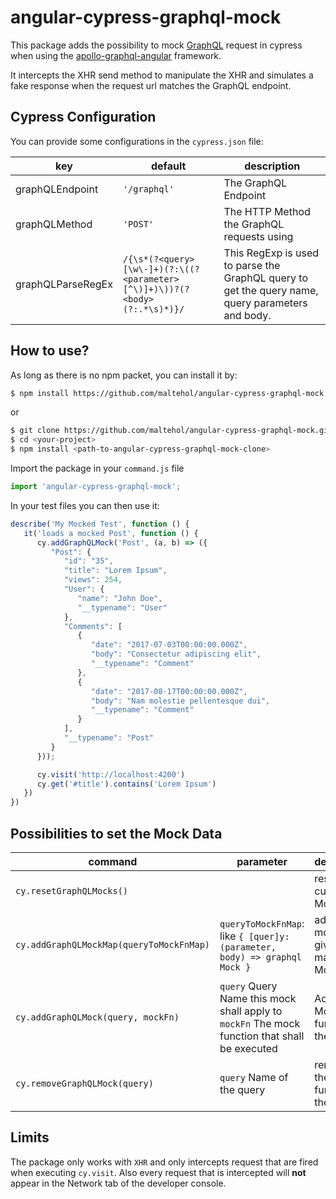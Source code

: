 # angular-cypress-graphql-mock

This package adds the possibility to mock [GraphQL](https://graphql.org/) request in cypress when using the [apollo-graphql-angular](https://www.apollographql.com/docs/) framework.

It intercepts the XHR send method to manipulate the XHR and simulates a fake response when the request url matches the GraphQL endpoint.

## Cypress Configuration

You can provide some configurations in the `cypress.json` file:

| key               | default                                                                   | description                                                                                      |
| ----------------- | ------------------------------------------------------------------------- | ------------------------------------------------------------------------------------------------ |
| graphQLEndpoint   | `'/graphql'`                                                              | The GraphQL Endpoint                                                                             |
| graphQLMethod     | `'POST'`                                                                  | The HTTP Method the GraphQL requests using                                                       |
| graphQLParseRegEx | `/{\s*(?<query>[\w\-]+)(?:\((?<parameter>[^\)]+)\))?(?<body>(?:.*\s)*)}/` | This RegExp is used to parse the GraphQL query to get the query name, query parameters and body. |


## How to use?

As long as there is no npm packet, you can install it by:
```bash
$ npm install https://github.com/maltehol/angular-cypress-graphql-mock.git
```
or
```bash
$ git clone https://github.com/maltehol/angular-cypress-graphql-mock.git
$ cd <your-project>
$ npm install <path-to-angular-cypress-graphql-mock-clone>
```

Import the package in your `command.js` file
```js
import 'angular-cypress-graphql-mock';
```
  
In your test files you can then use it: 
```js
describe('My Mocked Test', function () {
   it('loads a mocked Post', function () {
      cy.addGraphQLMock('Post', (a, b) => ({
         "Post": {
            "id": "35",
            "title": "Lorem Ipsum",
            "views": 254,
            "User": {
               "name": "John Doe",
               "__typename": "User"
            },
            "Comments": [
               {
                  "date": "2017-07-03T00:00:00.000Z",
                  "body": "Consectetur adipiscing elit",
                  "__typename": "Comment"
               },
               {
                  "date": "2017-08-17T00:00:00.000Z",
                  "body": "Nam molestie pellentesque dui",
                  "__typename": "Comment"
               }
            ],
            "__typename": "Post"
         }
      }));

      cy.visit('http://localhost:4200')
      cy.get('#title').contains('Lorem Ipsum')
   })
})
```

## Possibilities to set the Mock Data

| command                                  | parameter                                                                                          | description                                   |
| ---------------------------------------- | -------------------------------------------------------------------------------------------------- | --------------------------------------------- |
| `cy.resetGraphQLMocks()`                 |                                                                                                    | resets the current Mocks                      |
| `cy.addGraphQLMockMap(queryToMockFnMap)` | `queryToMockFnMap`: like `{ [quer]y: (parameter, body) => graphql Mock }`                          | adds all mocks given in the map to the Mocks. |
| `cy.addGraphQLMock(query, mockFn)`       | `query` Query Name this mock shall apply to <br> `mockFn` The mock function that shall be executed | Adds the Mock function to the Mocks.          |
| `cy.removeGraphQLMock(query)`            | `query` Name of the query                                                                          | removes the mock function for the query       |

## Limits

The package only works with `XHR` and only intercepts request that are fired when executing `cy.visit`.
Also every request that is intercepted will **not** appear in the Network tab of the developer console.